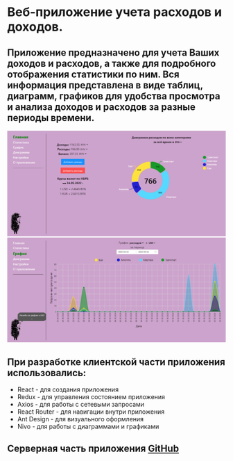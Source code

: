 <h1>Веб-приложение учета расходов и доходов.</h1>
<h2>Приложение предназначено для учета Ваших доходов и расходов, 
    а также для подробного отображения статистики по ним. 
    Вся информация представлена в виде таблиц, диаграмм, графиков 
    для удобства просмотра и анализа доходов и расходов за разные периоды времени.</h2>
    <div>
        <img  style= "display: inline-block" src="src/image/main.png"  alt="Главная страница">
        <img  style= "display: inline-block" src="src/image/graf.png" alt="График">
    </div>
<h2>При разработке клиентской части приложения использовались:</h2>
<ul>
    <li>React - для создания приложения</li>
    <li>Redux - для управления состоянием приложения</li>
    <li>Axios - для работы с сетевыми запросами</li>
    <li>React Router - для навигации внутри приложения</li>
    <li>Ant Design - для визуального оформления</li>
    <li>Nivo - для работы с диаграммами и графиками</li>
</ul>
<h2>Серверная часть приложения <a href="https://github.com/Asnaeb26/expenses">GitHub</a></h2>
